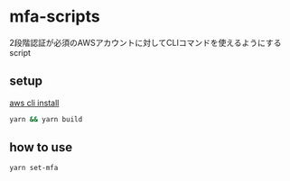 # mfa-scripts
2段階認証が必須のAWSアカウントに対してCLIコマンドを使えるようにするscript

## setup
[aws cli install](https://docs.aws.amazon.com/ja_jp/cli/latest/userguide/getting-started-install.html)
```sh
yarn && yarn build
```

## how to use
```sh
yarn set-mfa
```
